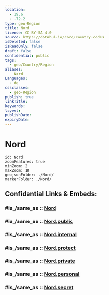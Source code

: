 ```yaml
---
location:
  - 19.6
  - -72.2
type: geo-Region
title: Nord
license: CC BY-SA 4.0
source: https://datahub.io/core/country-codes
isDeleted: false
isReadOnly: false
draft: false
confidential: public
tags:
  - geo/Country/Region
aliases:
  - Nord
Languages:
  - de
cssclasses:
  - geo-Region
publish: true
linkTitle:
keywords:
layout:
publishDate:
expiryDate:
---
```


# Nord

```leaflet
id: Nord
zoomFeatures: true 
minZoom: 2 
maxZoom: 18
geojsonFolder: ./Nord/
markerFolder: ./Nord/
```


## Confidential Links & Embeds: 

### #is_/same_as :: [Nord](/_Standards/Earth/Continent/America~Caribbean/Haiti/Departments~Haiti/Nord.md) 

### #is_/same_as :: [Nord.public](/_public/Earth/Continent/America~Caribbean/Haiti/Departments~Haiti/Nord.public.md) 

### #is_/same_as :: [Nord.internal](/_internal/Earth/Continent/America~Caribbean/Haiti/Departments~Haiti/Nord.internal.md) 

### #is_/same_as :: [Nord.protect](/_protect/Earth/Continent/America~Caribbean/Haiti/Departments~Haiti/Nord.protect.md) 

### #is_/same_as :: [Nord.private](/_private/Earth/Continent/America~Caribbean/Haiti/Departments~Haiti/Nord.private.md) 

### #is_/same_as :: [Nord.personal](/_personal/Earth/Continent/America~Caribbean/Haiti/Departments~Haiti/Nord.personal.md) 

### #is_/same_as :: [Nord.secret](/_secret/Earth/Continent/America~Caribbean/Haiti/Departments~Haiti/Nord.secret.md)

